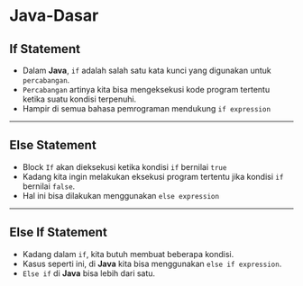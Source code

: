 # Java-Dasar
## If Statement
* Dalam **Java**, `if` adalah salah satu kata kunci yang digunakan untuk `percabangan`.
* `Percabangan` artinya kita bisa mengeksekusi kode program tertentu ketika suatu kondisi terpenuhi.
* Hampir di semua bahasa pemrograman mendukung `if expression`

---

## Else Statement
* Block `If` akan dieksekusi ketika kondisi `if` bernilai `true`
* Kadang kita ingin melakukan eksekusi program tertentu jika kondisi `if` bernilai `false`.
* Hal ini bisa dilakukan menggunakan `else expression`

---

## Else If Statement
* Kadang dalam `if`, kita butuh membuat beberapa kondisi.
* Kasus seperti ini, di **Java** kita bisa menggunakan `else if expression`.
* `Else if` di **Java** bisa lebih dari satu.